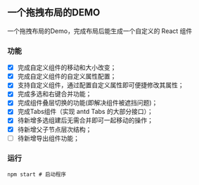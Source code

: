 ## 一个拖拽布局的DEMO

一个拖拽布局的Demo，完成布局后能生成一个自定义的 React 组件

### 功能

* [X] 完成自定义组件的移动和大小改变；
* [X] 完成自定义组件的自定义属性配置；
* [X] 支持自定义组件，通过配置自定义属性即可便捷修改其属性；
* [X] 完成多选和右键合并功能；
* [X] 完成组件叠层切换的功能(即解决组件被遮挡问题)；
* [X] 完成Tabs组件（实现 antd Tabs 的大部分接口）；
* [X] 待新增多选组建后无需合并即可一起移动的操作；
* [X] 待新增父子节点层次结构；
* [ ] 待新增导出组件功能；

### 运行

```shell
npm start # 启动程序
```
